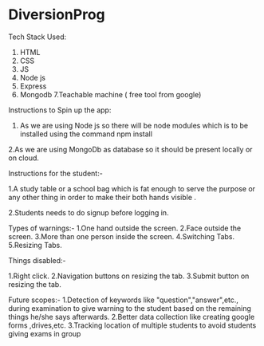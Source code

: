 # DiversionProg

Tech Stack Used:
1. HTML
2. CSS
3. JS
4. Node js
5. Express
6. Mongodb
7.Teachable machine ( free tool from google)




Instructions to Spin up the app:

1. As we are using Node js so there will be node modules which is to be installed using the command 
npm install

2.As we are using MongoDb as database so it should be present locally or on cloud.






Instructions for the student:-

1.A study table or a school bag which is fat enough to serve the purpose or any other thing in order to make their both hands visible .

2.Students needs to do signup before logging in.






Types of warnings:-
1.One hand outside the screen.
2.Face outside the screen.
3.More than one person inside the screen.
4.Switching Tabs.
5.Resizing Tabs.




Things disabled:-

1.Right click.
2.Navigation buttons on resizing the tab.
3.Submit button on resizing the tab.





Future scopes:-
1.Detection of keywords like "question","answer",etc., during examination to give warning to the student based on the remaining things he/she says afterwards.
2.Better data collection like creating google forms ,drives,etc.
3.Tracking location of multiple students to avoid students giving exams in group


